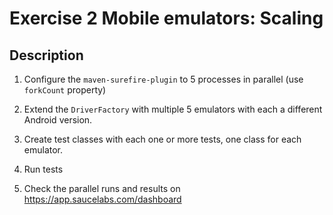 # Exercise 2 Mobile emulators: Scaling

## Description
1. Configure the `maven-surefire-plugin` to 5 processes in parallel (use `forkCount` property)

2. Extend the `DriverFactory` with multiple 5 emulators with each a different Android version.

3. Create test classes with each one or more tests, one class for each emulator.

4. Run tests

5. Check the parallel runs and results on https://app.saucelabs.com/dashboard
